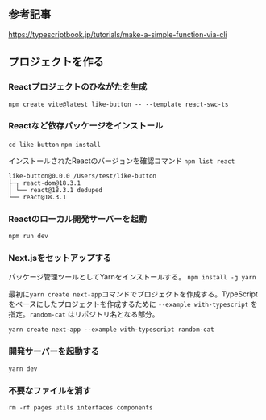 ## 参考記事
https://typescriptbook.jp/tutorials/make-a-simple-function-via-cli

## プロジェクトを作る
### Reactプロジェクトのひながたを生成
`npm create vite@latest like-button -- --template react-swc-ts`

### Reactなど依存パッケージをインストール
`cd like-button`
`npm install`

インストールされたReactのバージョンを確認コマンド
`npm list react`

```
like-button@0.0.0 /Users/test/like-button
├─┬ react-dom@18.3.1
│ └── react@18.3.1 deduped
└── react@18.3.1
```

### Reactのローカル開発サーバーを起動
`npm run dev`


### Next.jsをセットアップする
パッケージ管理ツールとしてYarnをインストールする。
```npm install -g yarn```

最初に`yarn create next-app`コマンドでプロジェクトを作成する。TypeScriptをベースにしたプロジェクトを作成するために `--example with-typescript` を指定。`random-cat` はリポジトリ名となる部分。
```
yarn create next-app --example with-typescript random-cat
```

### 開発サーバーを起動する
```yarn dev```

### 不要なファイルを消す
```rm -rf pages utils interfaces components```

